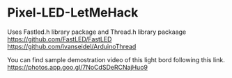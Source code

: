 # Pixel-LED-LetMeHack
Uses Fastled.h library package and Thread.h library packaage
https://github.com/FastLED/FastLED
https://github.com/ivanseidel/ArduinoThread

You can find sample demostration video of this light bord following this link. 
https://photos.app.goo.gl/7NoCdSDeRCNajHuo9

